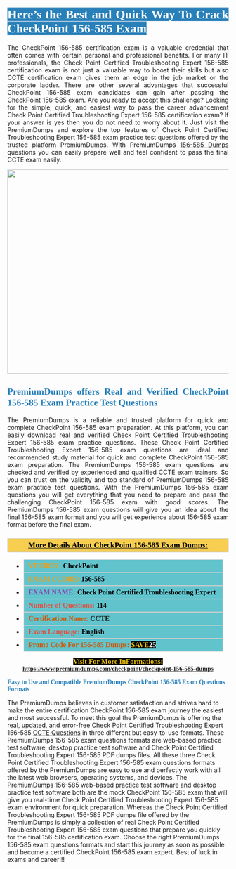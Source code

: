 <h1 style="text-align: justify;"><span style="color:#ffffff;"><span style="font-family:Georgia,serif;"><strong><span style="background-color:#2980b9;">Here’s the Best and Quick Way To Crack CheckPoint 156-585 Exam</span></strong></span></span></h1>

<p style="text-align: justify;">The CheckPoint 156-585 certification exam is a valuable credential that often comes with certain personal and professional benefits. For many IT professionals, the Check Point Certified Troubleshooting Expert 156-585 certification exam is not just a valuable way to boost their skills but also CCTE certification exam gives them an edge in the job market or the corporate ladder. There are other several advantages that successful CheckPoint 156-585 exam candidates can gain after passing the CheckPoint 156-585 exam. Are you ready to accept this challenge? Looking for the simple, quick, and easiest way to pass the career advancement Check Point Certified Troubleshooting Expert 156-585 certification exam? If your answer is yes then you do not need to worry about it. Just visit the PremiumDumps and explore the top features of Check Point Certified Troubleshooting Expert 156-585 exam practice test questions offered by the trusted platform PremiumDumps. With PremiumDumps <a href="https://www.premiumdumps.com/checkpoint/checkpoint-156-585-dumps">156-585 Dumps</a> questions you can easily prepare well and feel confident to pass the final CCTE exam easily.</p>

<p style="text-align: center;"><a href="https://www.premiumdumps.com/checkpoint/checkpoint-156-585-dumps"><img alt="" src="https://i.imgur.com/KJGzbJ2.jpeg" style="width: 700px; height: 465px;" /></a></p>

<h2 style="text-align: justify;"><span style="color:#2980b9;"><span style="font-family:Georgia,serif;"><strong>PremiumDumps offers Real and Verified CheckPoint 156-585 Exam Practice Test Questions</strong></span></span></h2>

<p style="text-align: justify;">The PremiumDumps is a reliable and trusted platform for quick and complete CheckPoint 156-585 exam preparation. At this platform, you can easily download real and verified Check Point Certified Troubleshooting Expert 156-585 exam practice questions. These Check Point Certified Troubleshooting Expert 156-585 exam questions are ideal and recommended study material for quick and complete CheckPoint 156-585 exam preparation. The PremiumDumps 156-585 exam questions are checked and verified by experienced and qualified CCTE exam trainers. So you can trust on the validity and top standard of PremiumDumps 156-585 exam practice test questions. With the PremiumDumps 156-585 exam questions you will get everything that you need to prepare and pass the challenging CheckPoint 156-585 exam with good scores. The PremiumDumps 156-585 exam questions will give you an idea about the final 156-585 exam format and you will get experience about 156-585 exam format before the final exam.</p>

<h3 style="background: #f7ce50; border: 1px solid rgb(204, 204, 204); padding: 5px 10px; text-align: center;"><span style="font-family:Georgia,serif;"><u><u><span style="color:#000000;"><span style="font-size:11pt"><span style="line-height:normal"><b><span style="font-size:13.0pt"><span cambria="">More Details About CheckPoint 156-585 Exam Dumps:</span></span></b></span></span></span></u></u></span></h3>

<ul>
	<li style="margin:0cm 10pt">
	<div style="background:#61c4cd; border: 1px solid rgb(204, 204, 204); padding: 5px 10px; text-align: justify;"><span style="font-family:Georgia,serif;"><span style="font-size:11pt"><span style="line-height:normal"><b><span style="font-size:12.0pt"><span new="" roman="" times=""><span style="color:#f39c12;">VENDOR:</span> <span style="color:#000000;">CheckPoint</span></span></span></b></span></span></span></div>
	</li>
	<li style="margin:0cm 10pt">
	<div style="background: #61c4cd; border: 1px solid rgb(204, 204, 204); padding: 5px 10px; text-align: justify;"><span style="font-family:Georgia,serif;"><span style="font-size:11pt"><span style="line-height:normal"><b><span style="font-size:12.0pt"><span new="" roman="" times=""><span style="color:#f39c12;">EXAM CCODE:</span> <span style="color:#000000;">156-585</span></span></span></b></span></span></span></div>
	</li>
	<li style="margin:0cm 10pt">
	<div style="background: #61c4cd; border: 1px solid rgb(204, 204, 204); padding: 5px 10px; text-align: justify;"><span style="font-family:Georgia,serif;"><span style="font-size:11pt"><span style="line-height:normal"><b><span style="font-size:12.0pt"><span new="" roman="" times=""><span style="color:#8e44ad;">EXAM NAME:</span> <span style="color:#000000;">Check Point Certified Troubleshooting Expert</span></span></span></b></span></span></span></div>
	</li>
	<li style="margin:0cm 10pt">
	<div style="background: #61c4cd; border: 1px solid rgb(204, 204, 204); padding: 5px 10px;"><span style="font-family:Georgia,serif;"><span style="font-size:11pt"><span style="line-height:normal"><b><span style="font-size:12.0pt"><span new="" roman="" times=""><span style="color:#e74c3c;">Number of Questions:</span><span style="color:#000000;"><span style="color:#f1c40f;"> </span>114</span></span></span></b></span></span></span></div>
	</li>
	<li style="margin:0cm 10pt">
	<div style="background: #61c4cd; border: 1px solid rgb(204, 204, 204); padding: 5px 10px; text-align: justify;"><span style="font-family:Georgia,serif;"><span style="font-size:11pt"><span style="line-height:normal"><b><span style="font-size:12.0pt"><span new="" roman="" times=""><span style="color:#d35400;">Certification Name:</span> CCTE</span></span></b></span></span></span></div>
	</li>
	<li style="margin:0cm 10pt">
	<div style="background: #61c4cd; border: 1px solid rgb(204, 204, 204); padding: 5px 10px; text-align: justify;"><span style="font-family:Georgia,serif;"><span style="font-size:11pt"><span style="line-height:normal"><b><span style="font-size:12.0pt"><span new="" roman="" times=""><span style="color:#e74c3c;">Exam Language:</span> <span style="color:#000000;">English</span></span></span></b></span></span></span></div>
	</li>
	<li style="margin:0cm 10pt">
	<div style="background: #61c4cd; border: 1px solid rgb(204, 204, 204); padding: 5px 10px;"><span style="font-family:Georgia,serif;"><span style="font-size:11pt"><span style="line-height:normal"><b><span style="font-size:12.0pt"><span new="" roman="" times=""><span style="color:#d35400;">Promo Code For 156-585 Dumps:</span><span style="color:#f1c40f;"> <span style="background-color:#000000;">SAVE</span></span><span style="color:#ffffff;"><span style="background-color:#000000;">25</span></span></span></span></b></span></span></span></div>
	</li>
</ul>

<p style="text-align: center;"><span style="font-family:Georgia,serif;"><strong><span style="font-size:16px;"><span style="color:#f1c40f;"><span style="background-color:#000000;">Visit For More InFormations:</span></span></span> <a href="https://www.premiumdumps.com/checkpoint/checkpoint-156-585-dumps">https://www.premiumdumps.com/checkpoint/checkpoint-156-585-dumps</a></strong></span></p>

<p><span style="color:#2980b9;"><span style="font-family:Georgia,serif;"><strong><strong><strong>Easy to Use and Compatible PremiumDumps CheckPoint 156-585 Exam Questions Formats</strong></strong></strong></span></span></p>

<p>The PremiumDumps believes in customer satisfaction and strives hard to make the entire certification CheckPoint 156-585 exam journey the easiest and most successful. To meet this goal the PremiumDumps is offering the real, updated, and error-free Check Point Certified Troubleshooting Expert 156-585 <a href="https://www.premiumdumps.com/checkpoint/ccte-dumps">CCTE Questions</a> in three different but easy-to-use formats. These PremiumDumps 156-585 exam questions formats are web-based practice test software, desktop practice test software and Check Point Certified Troubleshooting Expert 156-585 PDF dumps files. All these three Check Point Certified Troubleshooting Expert 156-585 exam questions formats offered by the PremiumDumps are easy to use and perfectly work with all the latest web browsers, operating systems, and devices. The PremiumDumps 156-585 web-based practice test software and desktop practice test software both are the mock CheckPoint 156-585 exam that will give you real-time Check Point Certified Troubleshooting Expert 156-585 exam environment for quick preparation. Whereas the Check Point Certified Troubleshooting Expert 156-585 PDF dumps file offered by the PremiumDumps is simply a collection of real Check Point Certified Troubleshooting Expert 156-585 exam questions that prepare you quickly for the final 156-585 certification exam. Choose the right PremiumDumps 156-585 exam questions formats and start this journey as soon as possible and become a certified CheckPoint 156-585 exam expert. Best of luck in exams and career!!!</p>

